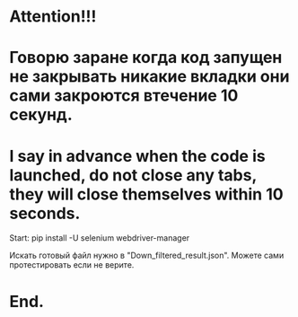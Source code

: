 # Attention!!!
# Говорю заране когда код запущен не закрывать никакие вкладки они сами закроются втечение 10 секунд.
# I say in advance when the code is launched, do not close any tabs, they will close themselves within 10 seconds.



Start:
pip install -U selenium webdriver-manager

Искать готовый файл нужно в "Down_filtered_result.json".
Можете сами протестировать если не верите.



# End.

